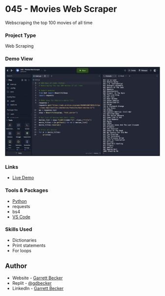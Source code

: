 # 045 - Movies Web Scraper

Webscraping the top 100 movies of all time

### Project Type

Web Scraping

### Demo View

![](./045-movies-web-scraper.jpg)

### Links

- [Live Demo](https://replit.com/@gdbecker/045-Movies-Web-Scraper)

### Tools & Packages

- [Python](https://www.python.org)
- requests
- bs4
- [VS Code](https://code.visualstudio.com)

### Skills Used

- Dictionaries
- Print statements
- For loops

## Author

- Website - [Garrett Becker]()
- Replit - [@gdbecker](https://replit.com/@gdbecker)
- LinkedIn - [Garrett Becker](https://www.linkedin.com/in/garrett-becker-923b4a106/)